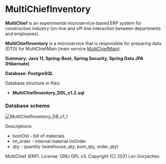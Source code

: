 # MultiChiefInventory
<p><b>MultiChief</b> is an experimental microservice-based ERP system for construction industry (on-line and off-line interaction between departments and employees). <p/>
<p><b>MultiChiefInventory</b> is a microservice that is responsible for preparing data (DTO) for MultiChiefMain (main service <a href="https://github.com/LevGoryachev/MultiChiefMain">MultiChiefMain</a>).</p> 
<p><b>Summary: Java 11, Spring-Boot, Spring Security, Spring Data JPA (Hibernate)</b></p>
<p><b>Database: PostgreSQL</b></p>

<p>Database structure in files:</p>
<ul>
<li><b>MultiChiefInventory_DDL_v1.2.sql</b></li>
</ul>

<h3>Database scheme</h3>

![MultiChiefInventory_DB_v1_1](https://user-images.githubusercontent.com/61917893/134813791-eff22c25-8e58-47b9-ae89-4bcde96800f2.jpg)


<p>Descriptions:</p>

<ul>
<li>bomOld - bill of materials</li>
<li>im_order - internal material imOrder</li>
<li>qty - quantity (warehouse_qty, bom_qty, order_qty)</li>
</ul>

<p>MultiChief (ERP). License: GNU GPL v3. Copyright (C) 2021 Lev Goryachev.</p>
